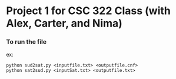# Project 1 for CSC 322 Class (with Alex, Carter, and Nima)

### To run the file

ex:

```
python sud2sat.py <inputfile.txt> <outputfile.cnf>
python sat2sud.py <inputSat.txt> <outputfile.txt>
```
